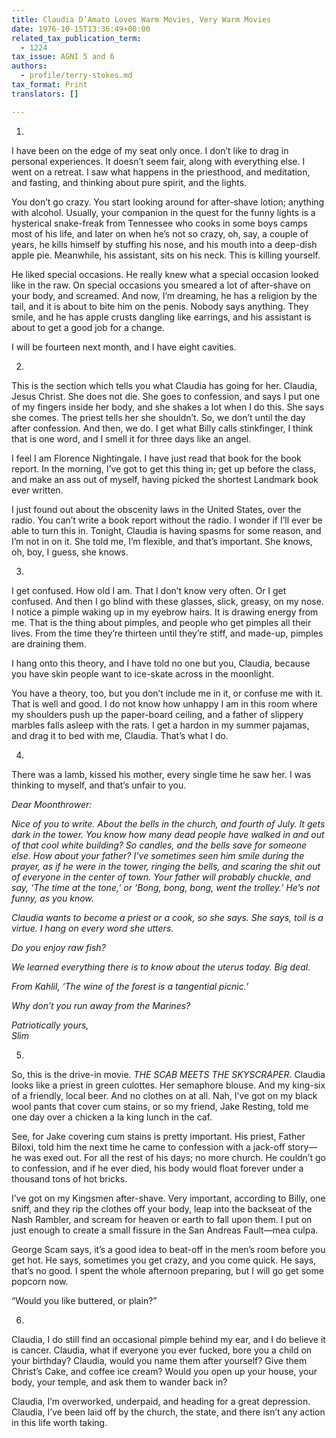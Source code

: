 ```yaml
---
title: Claudia D’Amato Loves Warm Movies, Very Warm Movies
date: 1976-10-15T13:36:49+00:00
related_tax_publication_term:
  - 1224
tax_issue: AGNI 5 and 6
authors:
  - profile/terry-stokes.md
tax_format: Print
translators: []

---
```

1.

I have been on the edge of my seat only once. I don’t like to drag in personal experiences. It doesn’t seem fair, along with everything else. I went on a retreat. I saw what happens in the priesthood, and meditation, and fasting, and thinking about pure spirit, and the lights.

You don’t go crazy. You start looking around for after-shave lotion; anything with alcohol. Usually, your companion in the quest for the funny lights is a hysterical snake-freak from Tennessee who cooks in some boys camps most of his life, and later on when he’s not so crazy, oh, say, a couple of years, he kills himself by stuffing his nose, and his mouth into a deep-dish apple pie. Meanwhile, his assistant, sits on his neck. This is killing yourself.

He liked special occasions. He really knew what a special occasion looked like in the raw. On special occasions you smeared a lot of after-shave on your body, and screamed. And now, I’m dreaming, he has a religion by the tail, and it is about to bite him on the penis. Nobody says anything. They smile, and he has apple crusts dangling like earrings, and his assistant is about to get a good job for a change.

I will be fourteen next month, and I have eight cavities.

2.

This is the section which tells you what Claudia has going for her. Claudia, Jesus Christ. She does not die. She goes to confession, and says I put one of my fingers inside her body, and she shakes a lot when I do this. She says she comes. The priest tells her she shouldn’t. So, we don’t until the day after confession. And then, we do. I get what Billy calls stinkfinger, I think that is one word, and I smell it for three days like an angel.

I feel I am Florence Nightingale. I have just read that book for the book report. In the morning, I’ve got to get this thing in; get up before the class, and make an ass out of myself, having picked the shortest Landmark book ever written.

I just found out about the obscenity laws in the United States, over the radio. You can’t write a book report without the radio. I wonder if I’ll ever be able to turn this in. Tonight, Claudia is having spasms for some reason, and I’m not in on it. She told me, I’m flexible, and that’s important. She knows, oh, boy, I guess, she knows.

3.

I get confused. How old I am. That I don’t know very often. Or I get confused. And then I go blind with these glasses, slick, greasy, on my nose. I notice a pimple waking up in my eyebrow hairs. It is drawing energy from me. That is the thing about pimples, and people who get pimples all their lives. From the time they’re thirteen until they’re stiff, and made-up, pimples are draining them.

I hang onto this theory, and I have told no one but you, Claudia, because you have skin people want to ice-skate across in the moonlight.

You have a theory, too, but you don’t include me in it, or confuse me with it. That is well and good. I do not know how unhappy I am in this room where my shoulders push up the paper-board ceiling, and a father of slippery marbles falls asleep with the rats. I get a hardon in my summer pajamas, and drag it to bed with me, Claudia. That’s what I do.

4.

There was a lamb, kissed his mother, every single time he saw her. I was thinking to myself, and that’s unfair to you.

<p style="text-align: left;">
  <em>Dear Moonthrower:</em>
</p>

<p style="text-align: left;">
  <em>Nice of you to write. About the bells in the church, and fourth of July. It gets dark in the tower. You know how many dead people have walked in and out of that cool white building? So candles, and the bells save for someone else. How about your father? I’ve sometimes seen him smile during the prayer, as if he were in the tower, ringing the bells, and scaring the shit out of everyone in the center of town. Your father will probably chuckle, and say, ‘The time at the tone,’ or ‘Bong, bong, bong, went the trolley.’ He’s not funny, as you know.</em>
</p>

<p style="text-align: left;">
  <em>Claudia wants to become a priest or a cook, so she says. She says, toil is a virtue. I hang on every word she utters.</em>
</p>

<p style="text-align: left;">
  <em> Do you enjoy raw fish?</em>
</p>

<p style="text-align: left;">
  <em> We learned everything there is to know about the uterus today. Big deal.</em>
</p>

<p style="text-align: left;">
  <em> From Kahlil, ‘The wine of the forest is a tangential picnic.’</em>
</p>

<p style="text-align: left;">
  <em> Why don’t you run away from the Marines?</em>
</p>

<p style="text-align: left;">
  <em> Patriotically yours,</em><br /> <em>Slim</em>
</p>

5.

So, this is the drive-in movie. _THE SCAB MEETS THE SKYSCRAPER_. Claudia looks like a priest in green culottes. Her semaphore blouse. And my king-six of a friendly, local beer. And no clothes on at all. Nah, I’ve got on my black wool pants that cover cum stains, or so my friend, Jake Resting, told me one day over a chicken a la king lunch in the caf.

See, for Jake covering cum stains is pretty important. His priest, Father Biloxi, told him the next time he came to confession with a jack-off story—he was exed out. For all the rest of his days; no more church. He couldn’t go to confession, and if he ever died, his body would float forever under a thousand tons of hot bricks.

I’ve got on my Kingsmen after-shave. Very important, according to Billy, one sniff, and they rip the clothes off your body, leap into the backseat of the Nash Rambler, and scream for heaven or earth to fall upon them. I put on just enough to create a small fissure in the San Andreas Fault—mea culpa.

George Scam says, it’s a good idea to beat-off in the men’s room before you get hot. He says, sometimes you get crazy, and you come quick. He says, that’s no good. I spent the whole afternoon preparing, but I will go get some popcorn now.

“Would you like buttered, or plain?”

6.

Claudia, I do still find an occasional pimple behind my ear, and I do believe it is cancer. Claudia, what if everyone you ever fucked, bore you a child on your birthday? Claudia, would you name them after yourself? Give them Christ’s Cake, and coffee ice cream? Would you open up your house, your body, your temple, and ask them to wander back in?

Claudia, I’m overworked, underpaid, and heading for a great depression. Claudia, I’ve been laid off by the church, the state, and there isn’t any action in this life worth taking.